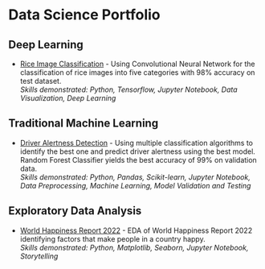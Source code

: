 # Data Science Portfolio

## Deep Learning
* [Rice Image Classification](https://github.com/ToobaJamal/datascience-portfolio/blob/main/riceimage.ipynb) - Using Convolutional Neural Network for the classification of rice images into five categories with 98% accuracy on test dataset.
\
*Skills demonstrated: Python, Tensorflow, Jupyter Notebook, Data Visualization, Deep Learning*

## Traditional Machine Learning 
* [Driver Alertness Detection](https://github.com/ToobaJamal/datascience-portfolio/blob/main/DriverAlertness.ipynb) - Using multiple classification algorithms to identify the best one and predict driver alertness using the best model. Random Forest Classifier yields the best accuracy of 99% on validation data.
\
*Skills demonstrated: Python, Pandas, Scikit-learn, Jupyter Notebook, Data Preprocessing, Machine Learning, Model Validation and Testing*

## Exploratory Data Analysis
* [World Happiness Report 2022](https://github.com/ToobaJamal/datascience-portfolio/blob/main/worldhappinessreport.ipynb) - EDA of World Happiness Report 2022 identifying factors that make people in a country happy. 
\
*Skills demonstrated: Python, Matplotlib, Seaborn, Jupyter Notebook, Storytelling*

